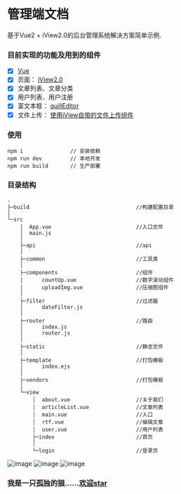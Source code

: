 # 管理端文档

基于Vue2 + iView2.0的后台管理系统解决方案简单示例.


### 目前实现的功能及用到的组件
- [x] [Vue](https://cn.vuejs.org)
- [x] 页面： [iView2.0](https://github.com/iview/iview)
- [x] 文章列表、文章分类
- [x] 用户列表、用户注册
- [x] 富文本框： [quillEditor](https://github.com/surmon-china/vue-quill-editor)
- [x] 文件上传： [使用iView自带的文件上传组件](https://www.iviewui.com/components/upload)

### 使用
```
npm i               // 安装依赖
npm run dev         // 本地开发
npm run build       // 生产部署
```

### 目录结构

```
.
├─build                                  //构建配置目录
│
└─src                                   
    │  App.vue                           //入口文件
    │  main.js                         
    │
    ├─api                                //api
    │
    ├─common                             //工具类
    │
    ├─components                         //组件
    │      countUp.vue                   //数字滚动组件
    │      uploadImg.vue                 //压缩图组件
    │
    ├─filter                             //过滤器
    │      dateFilter.js
    │
    ├─router                             //路由
    │      index.js
    │      router.js
    │
    ├─static                             //静态文件
    │
    ├─template                           //打包模板
    │      index.ejs
    │
    ├─vendors                            //打包模板
    │
    └─view   
        │  about.vue                     //关于我们
        │  articleList.vue               //文章列表
        │  main.vue                      //入口
        │  rtf.vue                       //编辑文章
        │  user.vue                      //用户列表
        ├─index                          //首页
        │
        └─login                          //登录页

```

![image](https://img-blog.csdnimg.cn/20190903112940295.png)
![image](https://img-blog.csdnimg.cn/201909040911214.png)
![image](https://img-blog.csdnimg.cn/20190904091201544.png)


	

### 我是一只孤独的狼......[欢迎star](https://github.com/shanyanwt/koa_vue_blog)
